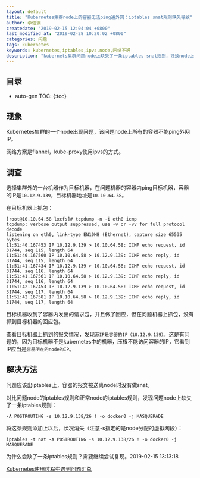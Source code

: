 ```yaml
---
layout: default
title: "Kubernetes集群node上的容器无法ping通外网：iptables snat规则缺失导致"
author: 李佶澳
createdate: "2019-02-15 12:04:04 +0800"
last_modified_at: "2019-02-28 10:20:02 +0800"
categories: 问题
tags: kubernetes
keywords: kubernetes,iptables,ipvs,node,网络不通
description: "kubernets集群问题node上缺失了一条iptables snat规则，导致node上所有容器不能访问外网iptables -t nat -A POSTROUTING -s 10.12.9.138/26 ! -o docker0 -j MASQUERADE"
---
```


## 目录
* auto-gen TOC:
{:toc}


## 现象

Kubernetes集群的一个node出现问题，该问题node上所有的容器不能ping外网IP。

网络方案是flannel，kube-proxy使用ipvs的方式。

## 调查

选择集群外的一台机器作为目标机器，在问题机器的容器内ping目标机器，容器的IP是`10.12.9.139`，目标机器地址是`10.10.64.58`。

在目标机器上抓包：

```
[root@10.10.64.58 lxcfs]# tcpdump -n -i eth0 icmp
tcpdump: verbose output suppressed, use -v or -vv for full protocol decode
listening on eth0, link-type EN10MB (Ethernet), capture size 65535 bytes
11:51:40.167453 IP 10.12.9.139 > 10.10.64.58: ICMP echo request, id 31744, seq 115, length 64
11:51:40.167560 IP 10.10.64.58 > 10.12.9.139: ICMP echo reply, id 31744, seq 115, length 64
11:51:41.167434 IP 10.12.9.139 > 10.10.64.58: ICMP echo request, id 31744, seq 116, length 64
11:51:41.167561 IP 10.10.64.58 > 10.12.9.139: ICMP echo reply, id 31744, seq 116, length 64
11:51:42.167453 IP 10.12.9.139 > 10.10.64.58: ICMP echo request, id 31744, seq 117, length 64
11:51:42.167581 IP 10.10.64.58 > 10.12.9.139: ICMP echo reply, id 31744, seq 117, length 64
```

目标机器收到了容器内发出的请求包，并且做了回应，但在问题机器上抓包，没有抓到目标机器的回应包。

查看目标机器上抓到的报文情况，发现`源IP是容器的IP（10.12.9.139）`。这是有问题的，因为目标机器不是kubernetes中的机器，压根不能访问容器的IP，它看到IP应当是`容器所在的node的IP`。

## 解决方法 

问题应该出iptables上，容器的报文被送离node时没有做snat。

对比问题node的iptables规则和正常node的iptables规则，发现问题node上缺失了一条iptables规则：

	-A POSTROUTING -s 10.12.9.138/26 ! -o docker0 -j MASQUERADE

将这条规则添加上以后，状况消失（注意-s指定的是node分配的虚拟网段）：

	iptables -t nat -A POSTROUTING -s 10.12.9.138/26 ! -o docker0 -j MASQUERADE

为什么会缺了一条iptables规则？需要继续尝试复现。2019-02-15 13:13:18

[Kubernetes使用过程中遇到问题汇总](https://www.lijiaocn.com/categories/%E9%97%AE%E9%A2%98.html)



